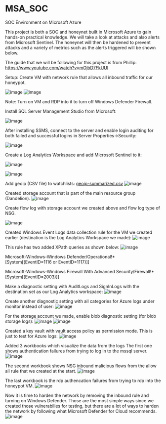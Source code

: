 # MSA_SOC
SOC Environment on Microsoft Azure

This project is both a SOC and honeynet built in Microsoft Azure to gain hands-on practical knowledge. We will take a look at attacks and also alerts from Microsoft Sentinel. The honeynet will then be hardened to prevent attacks and a variety of metrics such as the alerts triggered will be shown below. 

The guide that we will be following for this project is from Phillip: https://www.youtube.com/watch?v=mOjbD7FkUUI


Setup: Create VM with network rule that allows all inbound traffic for our honeypot.

![image](https://github.com/user-attachments/assets/d3cf8635-536c-4c44-b368-db5333ce77f8)
![image](https://github.com/user-attachments/assets/95dd643d-9c1e-4678-b2ad-9b19db246a86)

Note: Turn on VM and RDP into it to turn off Windows Defender Firewall. 

Install SQL Server Management Studio from Microsoft:

![image](https://github.com/user-attachments/assets/7ddd7c1d-e296-4383-b889-c5066a1e82bf)

After installing SSMS, connect to the server and enable login auditing for both failed and successful logins in Server Properties->Security:

![image](https://github.com/user-attachments/assets/24d127ad-26d0-4618-95b4-3f85365b88a9)

Create a Log Analytics Workspace and add Microsoft Sentinel to it:

![image](https://github.com/user-attachments/assets/db0edc37-df8a-4c84-9007-69350ae22587)

![image](https://github.com/user-attachments/assets/5efd19be-3a10-44cf-b4e3-c651164f54b1)

Add geoip (CSV file) to watchlists: 
[geoip-summarized.csv](https://github.com/user-attachments/files/18716520/geoip-summarized.csv)
![image](https://github.com/user-attachments/assets/71bfc8a2-ee53-496f-af64-d2b17297e9c2)

Created storage account that is part of the main resource group (Dandelion).
![image](https://github.com/user-attachments/assets/b5bbd90a-6019-4897-bd34-95b842af1b17)

Create flow log with storage account we created above and flow log type of NSG.

![image](https://github.com/user-attachments/assets/fdb3ae29-de1a-419d-a1c4-11b1cfecca12)

Created Windows Event Logs data collection rule for the VM we created earlier (destination is the Log Analytics Workspace we made):
![image](https://github.com/user-attachments/assets/ebe3dda3-f396-4cca-8f3a-c1441aedd5d1)

This rule has two added XPath queries as shown below:
![image](https://github.com/user-attachments/assets/e5b4443b-9a66-494c-afca-c066fb0c11e8)

Microsoft-Windows-Windows Defender/Operational!\*[System[(EventID=1116 or EventID=1117)]]

Microsoft-Windows-Windows Firewall With Advanced Security/Firewall!*[System[(EventID=2003)]]

Make a diagnostic setting with AuditLogs and SignInLogs with the destination set as our Log Analytics workspace:
![image](https://github.com/user-attachments/assets/931f2ce6-c76e-43c7-8f29-2d73dee71e76)

Create another diagnostic setting with all categories for Azure logs under monitor instead of user:
![image](https://github.com/user-attachments/assets/ec2815a2-5c36-4218-91c6-097b2cca71df)

For the storage account we made, enable blob diagnostic setting (for blob storage logs):
![image](https://github.com/user-attachments/assets/b629dba3-52a7-448e-879c-a10ddc8a73d3)
![image](https://github.com/user-attachments/assets/cd810282-8119-42ff-a814-e39a760c8e10)

Created a key vault with vault access policy as permission mode. This is just to test for Azure logs:
![image](https://github.com/user-attachments/assets/88ede3f1-2843-4ef4-920a-7dc299b38dfd)

Added 3 workbooks which visualize the data from the logs
The first one shows authentication failures from trying to log in to the mssql server.
![image](https://github.com/user-attachments/assets/7586171f-63b8-485e-9fef-2ce5998479ac)

The second workbook shows NSG inbound malicious flows from the allow all rule that we created at the start.
![image](https://github.com/user-attachments/assets/db7c2c8c-798c-4437-a660-e819d3001374)

The last workbook is the rdp authencation failures from trying to rdp into the honeypot VM.
![image](https://github.com/user-attachments/assets/25ad87bd-5dad-46b8-9458-15c5b3277ea8)

Now it is time to harden the network by removing the inbound rule and turning on Windows Defender. Those are the most simple ways since we created those vulnerabilies for testing, but there are a lot of ways to harden the network by following what Microsoft Defender for Cloud recommends.
![image](https://github.com/user-attachments/assets/30b7c2ca-f9a2-44ca-9f02-2f160929ecbe)
